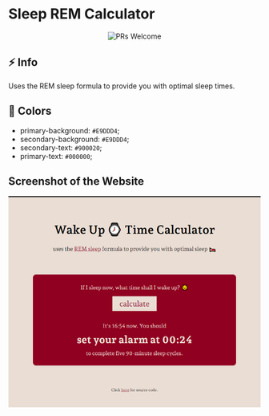 # Sleep REM Calculator
<p align="center">
  <img  src="https://img.shields.io/badge/PRs-welcome-brightgreen.svg?style=flat-square"  alt="PRs Welcome">
</p>

## ⚡ Info
Uses the REM sleep formula to provide you with optimal sleep times. 

## 🎨 Colors
- primary-background: `#E9DDD4`;
- secondary-background: `#E9DDD4`;
- secondary-text: `#900020`;
- primary-text: `#000000`;

## Screenshot of the Website
<p float="left">
  <img src="screenshots/screenshot.PNG" width="700" />
</p>